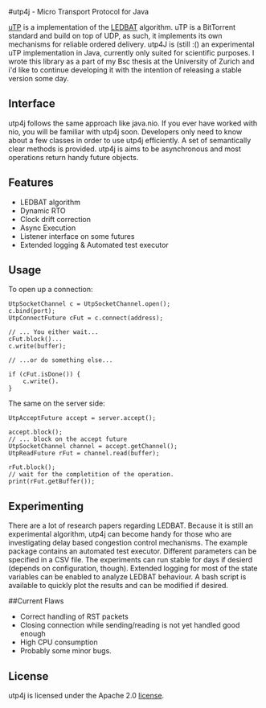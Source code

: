 #utp4j - Micro Transport Protocol for Java

[uTP][tp] is a implementation of the [LEDBAT][ledbat] algorithm. uTP is a BitTorrent 
standard and build on top of UDP, as such, it implements its own mechanisms for reliable ordered 
delivery. utp4J is (still :() an experimental uTP implementation in Java, currently only suited for scientific purposes. I wrote this library as a part of my Bsc thesis at the University of Zurich and i'd like to continue developing it with the intention of releasing a stable version some day. 

## Interface
utp4j follows the same approach like java.nio. If you ever have worked with nio, you will be familiar with utp4j soon. Developers only need to know about a few classes in order to use utp4j efficiently. 
A set of semantically clear methods is provided. utp4j is aims to be asynchronous and most operations return handy future objects. 

## Features
* LEDBAT algorithm
* Dynamic RTO 
* Clock drift correction
* Async Execution
* Listener interface on some futures
* Extended logging & Automated test executor

## Usage
To open up a connection:
```
UtpSocketChannel c = UtpSocketChannel.open();
c.bind(port);
UtpConnectFuture cFut = c.connect(address);

// ... You either wait...
cFut.block()...
c.write(buffer);

// ...or do something else...

if (cFut.isDone()) {
	c.write(). 
}
```
The same on the server side:
```
UtpAcceptFuture accept = server.accept();

accept.block();
// ... block on the accept future
UtpSocketChannel channel = accept.getChannel();
UtpReadFuture rFut = channel.read(buffer);

rFut.block();
// wait for the completition of the operation. 
print(rFut.getBuffer());
```
## Experimenting
There are a lot of research papers regarding LEDBAT. Because it is still an experimental algorithm, utp4j can become handy for those who are investigating delay based congestion control mechanisms. The example package contains an automated test executor. Different parameters can be specified in a CSV file. The experiments can run stable for days if desierd (depends on configuration, though). Extended logging for most of the state variables can be enabled to analyze LEDBAT behaviour. A bash script is available to quickly plot the results and can be modified if desired.

##Current Flaws
* Correct handling of RST packets 
* Closing connection while sending/reading is not yet handled good enough
* High CPU consumption
* Probably some minor bugs.

## License
utp4j is licensed under the Apache 2.0 [license]. 


[tp]: http://www.bittorrent.org/beps/bep_0029.html
[ledbat]: http://datatracker.ietf.org/wg/ledbat/charter/
[license]: http://www.apache.org/licenses/LICENSE-2.0.html
